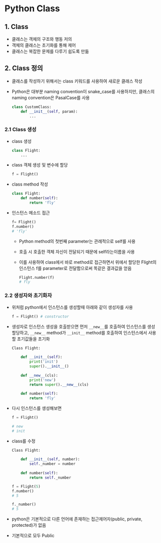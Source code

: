 # Python Class

## 1. Class

- 클래스는 객체의 구조와 행동 저의
- 객체의 클래스는 초기화를 통해 제어
- 클래스는 복잡한 문제를 다루기 쉽도록 만듦

## 2. Class 정의

- 클래스를 작성하기 위해서는 class 키워드를 사용하여 새로운 클래스 작성

- Python은 대부분 naming convention이 snake_case를 사용하지만, 클래스의 naming convention은 PasalCase를 사용

  ```python
  class CustomClass:
      def __init__(self, param):
          ...
  ```

### 2.1 Class 생성

- class 생성

  ```python
  class Flight:
      ...
  ```

- class 객체 생성 및 변수에 할당

  ```python
  f = Flight()
  ```

- class method 작성

  ```python
  class Flight:
      def number(self):
          return 'fly'
  ```

- 인스턴스 메소드 접근

  ```python
  f= Flight()
  f.number()
  # 'fly'
  ```

  - Python method의 첫번째 parameter는 관례적으로 self를 사용

  - 호출 시 호출한 객체 자신이 전달되기 때문에 self라는이름을 사용

  - 이를 사용하여 class에서 바로 method로 접근하면서 위에서 할당한 Flight의 인스턴스 f를 parameter로 전달함으로써 똑같은 결과값을 얻음

    ```python
    Flight.number(f)
    # fly
    ```

### 2.2 생성자와 초기화자

- 위처럼 python에서 인스턴스를 생성할때 아래와 같이 생성자를 사용

  ```python
  f = Flight() # constructor
  ```

- 생성자로 인스턴스 생성을 호출받으면 먼저 `__new__`를 호출하여 인스턴스를 생성 할당하고, `__new__` method가 `__init__` method를 호출하여 인스턴스에서 사용할 초기값들을 초기화

  ```python
  Class Flight:
      
      def __init__(self):
          print('init')
          super().__init__()
          
      def __new__(cls):
          print('new')
          return super().__new__(cls)
      
      def number(self):
          return 'fly'
  ```

- 다시 인스턴스를 생성해보면

  ```python
  f = Flight()
  
  # new
  # init
  ```

- class를 수정

  ```python
  Class Flight:
      
      def __init__(self, number):
          self._number = number
          
      def number(self):
          return self._number
  ```

  ```python
  f = Flight(5)
  f.number()
  # 5
  
  f._number()
  # 5
  ```

- python은 기본적으로 다른 언어에 존재하는 접근제어자(public, private, protected)가 없음

- 기본적으로 모두 Public



